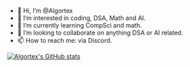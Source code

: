 - 👋 Hi, I’m @Algortex
- 👀 I’m interested in coding, DSA, Math and AI.
- 🌱 I’m currently learning CompSci and math.
- 💞️ I’m looking to collaborate on anything DSA or AI related.
- 📫 How to reach me: via Discord.

<!---
Algortex/Algortex is a ✨ special ✨ repository because its `README.md` (this file) appears on your GitHub profile.
You can click the Preview link to take a look at your changes.
--->

[![Algortex's GitHub stats](https://github-readme-stats.vercel.app/api?username=Algortex)](https://github.com/anuraghazra/github-readme-stats)
